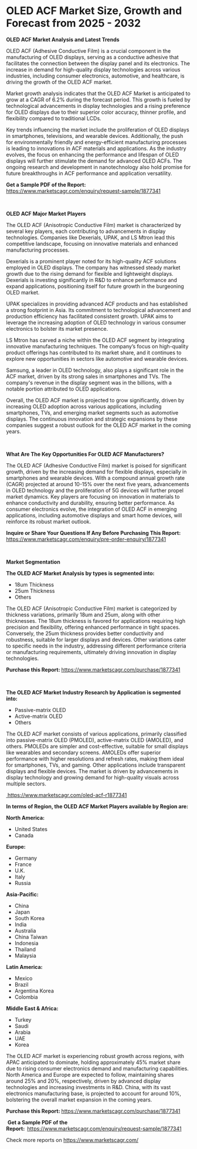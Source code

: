 <p><h1>OLED ACF Market Size, Growth and Forecast from 2025 - 2032</h1></p><p><strong>OLED ACF Market Analysis and Latest Trends</strong></p>
<p><p>OLED ACF (Adhesive Conductive Film) is a crucial component in the manufacturing of OLED displays, serving as a conductive adhesive that facilitates the connection between the display panel and its electronics. The increase in demand for high-quality display technologies across various industries, including consumer electronics, automotive, and healthcare, is driving the growth of the OLED ACF market.</p><p>Market growth analysis indicates that the OLED ACF Market is anticipated to grow at a CAGR of 6.2% during the forecast period. This growth is fueled by technological advancements in display technologies and a rising preference for OLED displays due to their superior color accuracy, thinner profile, and flexibility compared to traditional LCDs. </p><p>Key trends influencing the market include the proliferation of OLED displays in smartphones, televisions, and wearable devices. Additionally, the push for environmentally friendly and energy-efficient manufacturing processes is leading to innovations in ACF materials and applications. As the industry evolves, the focus on enhancing the performance and lifespan of OLED displays will further stimulate the demand for advanced OLED ACFs. The ongoing research and development in nanotechnology also hold promise for future breakthroughs in ACF performance and application versatility.</p></p>
<p><strong>Get a Sample PDF of the Report:&nbsp;</strong> <a href="https://www.marketscagr.com/enquiry/request-sample/1877341?utm_campaign=2235&utm_medium=2&utm_source=Github&utm_content=ia&utm_term=04022025&utm_id=oled-acf">https://www.marketscagr.com/enquiry/request-sample/1877341</a></p>
<p>&nbsp;</p>
<p><strong>OLED ACF Major Market Players</strong></p>
<p><p>The OLED ACF (Anisotropic Conductive Film) market is characterized by several key players, each contributing to advancements in display technologies. Companies like Dexerials, UPAK, and LS Mtron lead this competitive landscape, focusing on innovative materials and enhanced manufacturing processes.</p><p>Dexerials is a prominent player noted for its high-quality ACF solutions employed in OLED displays. The company has witnessed steady market growth due to the rising demand for flexible and lightweight displays. Dexerials is investing significantly in R&D to enhance performance and expand applications, positioning itself for future growth in the burgeoning OLED market.</p><p>UPAK specializes in providing advanced ACF products and has established a strong footprint in Asia. Its commitment to technological advancement and production efficiency has facilitated consistent growth. UPAK aims to leverage the increasing adoption of OLED technology in various consumer electronics to bolster its market presence.</p><p>LS Mtron has carved a niche within the OLED ACF segment by integrating innovative manufacturing techniques. The company’s focus on high-quality product offerings has contributed to its market share, and it continues to explore new opportunities in sectors like automotive and wearable devices.</p><p>Samsung, a leader in OLED technology, also plays a significant role in the ACF market, driven by its strong sales in smartphones and TVs. The company's revenue in the display segment was in the billions, with a notable portion attributed to OLED applications.</p><p>Overall, the OLED ACF market is projected to grow significantly, driven by increasing OLED adoption across various applications, including smartphones, TVs, and emerging market segments such as automotive displays. The continuous innovation and strategic expansions by these companies suggest a robust outlook for the OLED ACF market in the coming years.</p></p>
<p>&nbsp;</p>
<p><strong>What Are The Key Opportunities For OLED ACF Manufacturers?</strong></p>
<p><p>The OLED ACF (Adhesive Conductive Film) market is poised for significant growth, driven by the increasing demand for flexible displays, especially in smartphones and wearable devices. With a compound annual growth rate (CAGR) projected at around 10-15% over the next five years, advancements in OLED technology and the proliferation of 5G devices will further propel market dynamics. Key players are focusing on innovation in materials to enhance conductivity and durability, ensuring better performance. As consumer electronics evolve, the integration of OLED ACF in emerging applications, including automotive displays and smart home devices, will reinforce its robust market outlook.</p></p>
<p><strong>Inquire or Share Your Questions If Any Before Purchasing This Report:</strong> <a href="https://www.marketscagr.com/enquiry/pre-order-enquiry/1877341?utm_campaign=2235&utm_medium=2&utm_source=Github&utm_content=ia&utm_term=04022025&utm_id=oled-acf">https://www.marketscagr.com/enquiry/pre-order-enquiry/1877341</a></p>
<p>&nbsp;</p>
<p><strong>Market Segmentation</strong></p>
<p><strong>The OLED ACF Market Analysis by types is segmented into:</strong></p>
<p><ul><li>18um Thickness</li><li>25um Thickness</li><li>Others</li></ul></p>
<p><p>The OLED ACF (Anisotropic Conductive Film) market is categorized by thickness variations, primarily 18um and 25um, along with other thicknesses. The 18um thickness is favored for applications requiring high precision and flexibility, offering enhanced performance in tight spaces. Conversely, the 25um thickness provides better conductivity and robustness, suitable for larger displays and devices. Other variations cater to specific needs in the industry, addressing different performance criteria or manufacturing requirements, ultimately driving innovation in display technologies.</p></p>
<p><strong>Purchase this Report:&nbsp;</strong><a href="https://www.marketscagr.com/purchase/1877341?utm_campaign=2235&utm_medium=2&utm_source=Github&utm_content=ia&utm_term=04022025&utm_id=oled-acf">https://www.marketscagr.com/purchase/1877341</a></p>
<p>&nbsp;</p>
<p><strong>The OLED ACF Market Industry Research by Application is segmented into:</strong></p>
<p><ul><li>Passive-matrix OLED</li><li>Active-matrix OLED</li><li>Others</li></ul></p>
<p><p>The OLED ACF market consists of various applications, primarily classified into passive-matrix OLED (PMOLED), active-matrix OLED (AMOLED), and others. PMOLEDs are simpler and cost-effective, suitable for small displays like wearables and secondary screens. AMOLEDs offer superior performance with higher resolutions and refresh rates, making them ideal for smartphones, TVs, and gaming. Other applications include transparent displays and flexible devices. The market is driven by advancements in display technology and growing demand for high-quality visuals across multiple sectors.</p></p>
<p><a href="https://www.marketscagr.com/oled-acf-r1877341?utm_campaign=2235&utm_medium=2&utm_source=Github&utm_content=ia&utm_term=04022025&utm_id=oled-acf">&nbsp;https://www.marketscagr.com/oled-acf-r1877341</a></p>
<p><strong>In terms of Region, the OLED ACF Market Players available by Region are:</strong></p>
<p>
    <p> <strong> North America: </strong>
        <ul>
            <li>United States</li>
            <li>Canada</li>
        </ul>
        </p> 
    <p> <strong> Europe: </strong>
        <ul>
            <li>Germany</li>
            <li>France</li>
            <li>U.K.</li>
            <li>Italy</li>
            <li>Russia</li>
        </ul>
        </p> 
    <p> <strong> Asia-Pacific: </strong>
        <ul>
            <li>China</li>
            <li>Japan</li>
            <li>South Korea</li>
            <li>India</li>
            <li>Australia</li>
            <li>China Taiwan</li>
            <li>Indonesia</li>
            <li>Thailand</li>
            <li>Malaysia</li>
        </ul>
        </p> 
    <p> <strong> Latin America: </strong>
        <ul>
            <li>Mexico</li>
            <li>Brazil</li>
            <li>Argentina Korea</li>
            <li>Colombia</li>
        </ul>
        </p> 
    <p> <strong> Middle East & Africa: </strong>
        <ul>
            <li>Turkey</li>
            <li>Saudi</li>
            <li>Arabia</li>
            <li>UAE</li>
            <li>Korea</li>
        </ul>
    </p>
    </p>
<p><p>The OLED ACF market is experiencing robust growth across regions, with APAC anticipated to dominate, holding approximately 45% market share due to rising consumer electronics demand and manufacturing capabilities. North America and Europe are expected to follow, maintaining shares around 25% and 20%, respectively, driven by advanced display technologies and increasing investments in R&D. China, with its vast electronics manufacturing base, is projected to account for around 10%, bolstering the overall market expansion in the coming years.</p></p>
<p><strong>Purchase this Report: </strong><a href="https://www.marketscagr.com/purchase/1877341?utm_campaign=2235&utm_medium=2&utm_source=Github&utm_content=ia&utm_term=04022025&utm_id=oled-acf">https://www.marketscagr.com/purchase/1877341</a></p>
<p>&nbsp;<strong>Get a Sample PDF of the Report:&nbsp;&nbsp;</strong><a href="https://www.marketscagr.com/enquiry/request-sample/1877341?utm_campaign=2235&utm_medium=2&utm_source=Github&utm_content=ia&utm_term=04022025&utm_id=oled-acf">https://www.marketscagr.com/enquiry/request-sample/1877341</a></p>
<p><strong></strong></p>
<p>Check more reports on <a href="https://www.marketscagr.com/?utm_campaign=2235&utm_medium=2&utm_source=Github&utm_content=ia&utm_term=04022025&utm_id=oled-acf">https://www.marketscagr.com/</a></p>